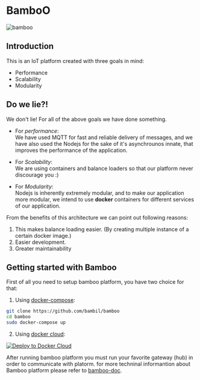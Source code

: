 # BamboO

![bamboo](https://img.shields.io/badge/bambil-bamboo-orange.svg?style=flat-square)

## Introduction
This is an IoT platform created with three goals in mind:

* Performance
* Scalability
* Modularity

## Do we lie?!
We don't lie! For all of the above goals we have done something.

* For *performance*:  
We have used MQTT for fast and reliable delivery of messages, and we have
also used the Nodejs for the sake of it's asynchrounos innate, that improves
the performance of the application.

* For *Scalability*:  
We are using containers and balance loaders so that our platform never discourage you :)

* For *Modularity*:  
Nodejs is inherently extremely modular, and to make our application more
modular, we intend to use **docker** containers for different services of our
application.  

From the benefits of this architecture we can point out following reasons:

1. This makes balance loading easier. (By creating multiple instance of a certain
docker image.)
2. Easier development.
3. Greater maintainability

## Getting started with Bamboo
First of all you need to setup bamboo platform, you have two choice for that:

1. Using [docker-compose](https://docs.docker.com/compose/):
```sh
git clone https://github.com/bambil/bamboo
cd bamboo
sudo docker-compose up
```
2. Using [docker cloud](http://cloud.docker.com/):

[![Deploy to Docker Cloud](https://files.cloud.docker.com/images/deploy-to-dockercloud.svg)](https://cloud.docker.com/stack/deploy/)

After running bamboo platform you must run your favorite gateway (hub) in order to communicate with platorm.
for more techninal informantion about Bamboo platform please refer to [bamboo-doc](https://bambil.github.io/bamboo-doc/).
